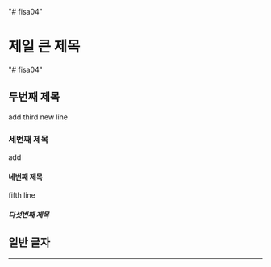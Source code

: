 "# fisa04" 
# 제일 큰 제목
"# fisa04"
## 두번째 제목
add third new line
### 세번째 제목
add
#### 네번째 제목
fifth line
##### 다섯번째 제목

일반 글자
---
<hr>

